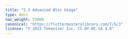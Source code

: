 ```yaml
---
title: "5.3 Advanced Bloc Usage"
type: docs
nav_weight: 53000
canonical: "https://fluttermasterylibrary.com/7/5/3"
license: "© 2023 Tokenizer Inc. CC BY-NC-SA 4.0"
---
```

